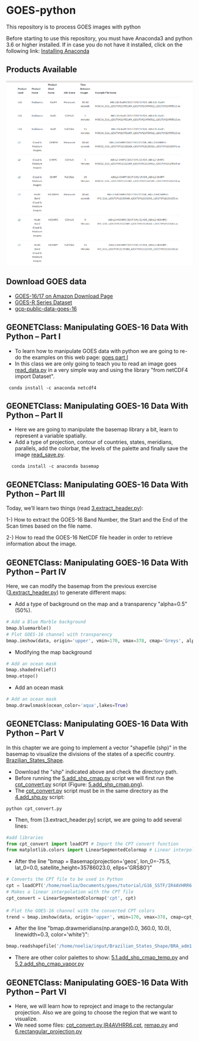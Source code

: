 # GOES-python
This repository is to process GOES images with python

Before starting to use this repository, you must have Anaconda3 and python 3.6 or higher installed. If in case you do not have it installed, click on the following link: [Installing Anaconda](https://github.com/rnoeliab/Installing_anaconda)

## Products Available
![Alt text](https://github.com/rnoeliab/GOES-python/blob/main/products_available.png)

## Download GOES data 
* [GOES-16/17 on Amazon Download Page](https://home.chpc.utah.edu/~u0553130/Brian_Blaylock/cgi-bin/goes16_download.cgi)
* [GOES-R Series Dataset](https://www.ncdc.noaa.gov/airs-web/search)
* [gcp-public-data-goes-16](https://console.cloud.google.com/storage/browser/gcp-public-data-goes-16?pageState=(%22StorageObjectListTable%22:(%22f%22:%22%255B%255D%22))&prefix=&forceOnObjectsSortingFiltering=false)

## GEONETClass: Manipulating GOES-16 Data With Python – Part I

*  To learn how to manipulate GOES data with python we are going to re-do the examples on this web page: [goes part I](https://geonetcast.wordpress.com/2017/04/27/geonetclass-manipulating-goes-16-data-with-python-part-i/)
* In this class we are only going to teach you to read an image goes [read_data.py](https://github.com/rnoeliab/GOES-python/blob/main/SST/1.read_data.py) in a very simple way and using the library "from netCDF4 import Dataset".
```
 conda install -c anaconda netcdf4 
```

## GEONETClass: Manipulating GOES-16 Data With Python – Part II

* Here we are going to manipulate the basemap library a bit, learn to represent a variable spatially. 
* Add a type of projection, contour of countries, states, meridians, parallels, add the colorbar, the levels of the palette and finally save the image [read_save.py](https://github.com/rnoeliab/GOES-python/blob/main/SST/2.read_save.py). 

```
  conda install -c anaconda basemap 
```
## GEONETClass: Manipulating GOES-16 Data With Python – Part III

Today, we’ll learn two things (read [3.extract_header.py](https://github.com/rnoeliab/GOES-python/blob/main/SST/3.extract_header.py)):

1-) How to extract the GOES-16 Band Number, the Start and the End of the Scan times based on the file name.

2-) How to read the GOES-16 NetCDF file header in order to retrieve information about the image.

## GEONETClass: Manipulating GOES-16 Data With Python – Part IV

Here, we can modify the basemap from the previous exercise ([3.extract_header.py](https://github.com/rnoeliab/GOES-python/blob/main/SST/3.extract_header.py)) to generate different maps:
* Add a type of background on the map and a transparency "alpha=0.5" (50%).
```python
# Add a Blue Marble background
bmap.bluemarble()
# Plot GOES-16 channel with transparency
bmap.imshow(data, origin='upper', vmin=170, vmax=378, cmap='Greys', alpha=0.5)
```
* Modifying the map background 
```python
# Add an ocean mask
bmap.shadedrelief() 
bmap.etopo()
```
* Add an ocean mask
```python
# Add an ocean mask
bmap.drawlsmask(ocean_color='aqua',lakes=True)
```
## GEONETClass: Manipulating GOES-16 Data With Python – Part V

In this chapter we are going to implement a vector "shapefile (shp)" in the basemap to visualize the divisions of the states of a specific country. [Brazilian_States_Shape](https://www.dropbox.com/s/8o5gfpl3jj2efib/Brazilian_States_Shape.zip?raw=1).
* Download the "shp" indicated above and check the directory path.
* Before running the [5.add_shp_cmap.py](https://github.com/rnoeliab/GOES-python/blob/main/SST/5.add_shp_cmap.py) script we will first run the [cpt_convert.py](https://github.com/rnoeliab/GOES-python/blob/main/SST/cpt_convert.py) script (Figure: [5.add_shp_cmap.png](https://github.com/rnoeliab/GOES-python/blob/main/Figures/5.add_shp_cmap.png)). 
* The [cpt_convert.py](https://github.com/rnoeliab/GOES-python/blob/main/SST/cpt_convert.py) script must be in the same directory as the [4.add_shp.py](https://github.com/rnoeliab/GOES-python/blob/main/SST/4.add_shp.py) script: 
```
python cpt_convert.py
```
* Then, from [3.extract_header.py] script, we are going to add several lines: 
```python
#add libraries
from cpt_convert import loadCPT # Import the CPT convert function
from matplotlib.colors import LinearSegmentedColormap # Linear interpolation for color maps
```
* After the line "bmap = Basemap(projection='geos', lon_0=-75.5, lat_0=0.0, satellite_height=35786023.0, ellps='GRS80')"
```python
# Converts the CPT file to be used in Python
cpt = loadCPT('/home/noelia/Documents/goes/tutorial/G16_SSTF/IR4AVHRR6.cpt')
# Makes a linear interpolation with the CPT file
cpt_convert = LinearSegmentedColormap('cpt', cpt)

# Plot the GOES-16 channel with the converted CPT colors
trend = bmap.imshow(data, origin='upper', vmin=170, vmax=378, cmap=cpt_convert)
```
* After the line "bmap.drawmeridians(np.arange(0.0, 360.0, 10.0), linewidth=0.3, color='white')": 
```python
bmap.readshapefile('/home/noelia/input/Brazilian_States_Shape/BRA_adm1','BRA_adm1',linewidth=0.3,color='black')
```
* There are other color palettes to show: [5.1.add_shp_cmap_temp.py](https://github.com/rnoeliab/GOES-python/blob/main/SST/5.1.add_shp_cmap_temp.py) and [5.2.add_shp_cmap_vapor.py](https://github.com/rnoeliab/GOES-python/blob/main/SST/5.2.add_shp_cmap_vapor.py)

## GEONETClass: Manipulating GOES-16 Data With Python – Part VI

* Here, we will learn how to reproject and image to the rectangular projection. Also we are going to choose the region that we want to visualize.
* We need some files: [cpt_convert.py](https://github.com/rnoeliab/GOES-python/blob/main/SST/cpt_convert.py),[IR4AVHRR6.cpt](https://github.com/rnoeliab/GOES-python/blob/main/SST/IR4AVHRR6.cpt), [remap.py](https://github.com/rnoeliab/GOES-python/blob/main/SST/remap.py) and [6.rectangular_projection.py](https://github.com/rnoeliab/GOES-python/blob/main/SST/6.rectangular_projection.py)
